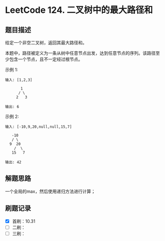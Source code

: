 # LeetCode 124. 二叉树中的最大路径和

## 题目描述

给定一个非空二叉树，返回其最大路径和。

本题中，路径被定义为一条从树中任意节点出发，达到任意节点的序列。该路径至少包含一个节点，且不一定经过根节点。

示例 1:

```
输入: [1,2,3]

       1
      / \
     2   3

输出: 6
```

示例 2:

```
输入: [-10,9,20,null,null,15,7]

   -10
   / \
  9  20
    /  \
   15   7

输出: 42
```

## 解题思路

一个全局的max，然后使用递归方法进行计算；

## 刷题记录

- [x] 首刷：10.31
- [ ] 二刷：
- [ ] 三刷：
